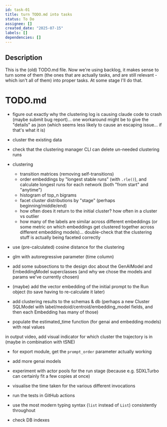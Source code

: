 ```yaml
---
id: task-01
title: turn TODO.md into tasks
status: To Do
assignee: []
created_date: "2025-07-15"
labels: []
dependencies: []
---
```


## Description

This is the (old) TODO.md file. Now we're using backlog, it makes sense to turn
some of them (the ones that are actually tasks, and are still relevant - which
isn't all of them) into proper tasks. At some stage I'll do that.

# TODO.md

- figure out exactly why the clustering log is causing claude code to crash
  (maybe submit bug report)... one workaround might be to give the "details" as
  json (which seems less likely to cause an escaping issue... if that's what it
  is)

- cluster the existing data

- check that the clustering manager CLI can delete un-needed clustering runs

- clustering

  - transition matrices (removing self-transitions)
  - order embeddings by "longest stable runs" (with `.rle()`), and calculate
    longest runs for each network (both "from start" and "anytime")
  - histogram of top_n bigrams
  - facet cluster distributions by "stage" (perhaps beginning/middle/end)
  - how often does it return to the initial cluster? how often in a cluster vs
    outlier
  - how many of the labels are similar across different embeddings (or some
    metric on which embeddings get clustered together across different embedding
    models)... double-check that the clustering stuff is actually being faceted
    correctly

- use (pre-calculated) cosine distance for the clustering

- glm with autoregressive parameter (time column)

- add some subsections to the design doc about the GenAIModel and EmbeddingModel
  superclasses (and why we chose the models and params we've currently chosen)

- (maybe) add the vector embedding of the initial prompt to the Run object (to
  save having to re-calculate it later)

- add clustering results to the schemas & db (perhaps a new Cluster SQLModel
  with label/medoid/centroid/embedding_model fields, and then each Embedding has
  many of those)

- populate the estimated_time function (for genai and embedding models) with
  real values

in output video, add visual indicator for which cluster the trajectory is in
(maybe in combination with tSNE)

- for export module, get the `prompt_order` parameter actually working

- add more genai models

- experiment with actor pools for the run stage (because e.g. SDXLTurbo can
  certainly fit a few copies at once)

- visualise the time taken for the various different invocations

- run the tests in GitHub actions

- use the most modern typing syntax (`list` instead of `List`) consistently
  throughout

- check DB indexes
